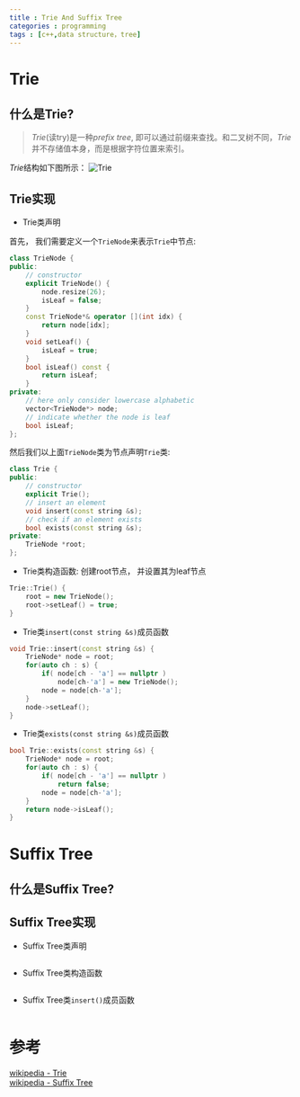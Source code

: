 ```yaml
---
title : Trie And Suffix Tree
categories : programming
tags : [c++,data structure，tree]
---
```


# Trie

## 什么是Trie?

> *Trie*(读try)是一种*prefix tree*, 即可以通过前缀来查找。和二叉树不同，*Trie*并不存储值本身，而是根据字符位置来索引。

*Trie*结构如下图所示：
![Trie](https://upload.wikimedia.org/wikipedia/commons/thumb/b/be/Trie_example.svg/256px-Trie_example.svg.png)

## Trie实现

* Trie类声明

首先， 我们需要定义一个`TrieNode`来表示`Trie`中节点:

```cpp
class TrieNode {
public:
	// constructor
	explicit TrieNode() {
		node.resize(26);
		isLeaf = false;
	}
	const TrieNode*& operator [](int idx) {
		return node[idx];
	}
	void setLeaf() {
		isLeaf = true;
	}
	bool isLeaf() const {
		return isLeaf;
	}
private:
	// here only consider lowercase alphabetic 
	vector<TrieNode*> node;
	// indicate whether the node is leaf
	bool isLeaf;
};
```

然后我们以上面`TrieNode`类为节点声明`Trie`类:

```cpp
class Trie {
public:
	// constructor
	explicit Trie();
	// insert an element
	void insert(const string &s);
	// check if an element exists
	bool exists(const string &s);
private:
	TrieNode *root;
};
```

* Trie类构造函数: 创建root节点， 并设置其为leaf节点

```cpp
Trie::Trie() {
	root = new TrieNode();
	root->setLeaf() = true;
}
```

* Trie类`insert(const string &s)`成员函数

```cpp
void Trie::insert(const string &s) {
	TrieNode* node = root;
	for(auto ch : s) {
		if( node[ch - 'a'] == nullptr )
			node[ch-'a'] = new TrieNode();
		node = node[ch-'a'];
	}
	node->setLeaf();
}
```

* Trie类`exists(const string &s)`成员函数

```cpp
bool Trie::exists(const string &s) {
	TrieNode* node = root;
	for(auto ch : s) {
		if( node[ch - 'a'] == nullptr )
			return false;
		node = node[ch-'a'];
	}
	return node->isLeaf();
}
```

# Suffix Tree

## 什么是Suffix Tree?

## Suffix Tree实现

* Suffix Tree类声明

```cpp
```

* Suffix Tree类构造函数

```cpp
```

* Suffix Tree类`insert()`成员函数

```cpp
```

# 参考

[wikipedia - Trie](https://en.wikipedia.org/wiki/Trie)  
[wikipedia - Suffix Tree](https://en.wikipedia.org/wiki/Suffix_tree)  

